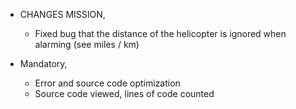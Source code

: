 + CHANGES MISSION,
  - Fixed bug that the distance of the helicopter is ignored when alarming (see miles / km)

+ Mandatory, 
  - Error and source code optimization
  - Source code viewed, lines of code counted